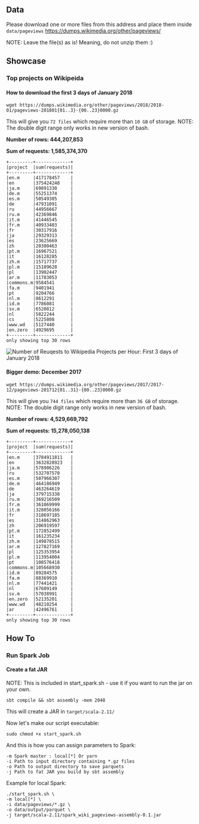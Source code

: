 ## Data
Please download one or more files from this address and place them inside `data/pageviews`
https://dumps.wikimedia.org/other/pageviews/

NOTE: Leave the file(s) as is! Meaning, do not unzip them :)

## Showcase
### Top projects on Wikipeida 

#### How to download the first 3 days of January 2018 
```
wget https://dumps.wikimedia.org/other/pageviews/2018/2018-01/pageviews-201801{01..3}-{00..23}0000.gz
```
This will give you `72 files` which require more than `10 GB` of storage.
NOTE: The double digit range only works in new version of bash.

**Number of rows: 444,207,853**

**Sum of requests: 1,585,374,370**

```
+---------+-------------+
|project  |sum(requests)|
+---------+-------------+
|en.m     |417178457    |
|en       |375424248    |
|ja.m     |69891330     |
|de.m     |55251374     |
|es.m     |50549305     |
|de       |47931091     |
|ru       |44956667     |
|ru.m     |42369846     |
|it.m     |41446545     |
|fr.m     |40933403     |
|fr       |30317916     |
|ja       |29329313     |
|es       |23625669     |
|zh       |20300463     |
|pt.m     |16967521     |
|it       |16128285     |
|zh.m     |15717737     |
|pl.m     |15189628     |
|pl       |13902447     |
|ar.m     |11783053     |
|commons.m|9584541      |
|fa.m     |9401941      |
|pt       |9204766      |
|nl.m     |8612291      |
|id.m     |7786081      |
|sv.m     |6520812      |
|nl       |5822244      |
|cs       |5225808      |
|www.wd   |5127440      |
|en.zero  |4929695      |
+---------+-------------+
only showing top 30 rows

```

![Number of Reuqests to Wikipedia Projects per Hour: First 3 days of January 2018](https://github.com/multivacplatform/multivac-wikipedia/blob/master/spark_wiki_pageviews/data/images/wiki-pageviews-january2018.png)

#### Bigger demo: December 2017
```
wget https://dumps.wikimedia.org/other/pageviews/2017/2017-12/pageviews-201712{01..31}-{00..23}0000.gz
```
This will give you `744 files` which require more than `36 GB` of storage.
NOTE: The double digit range only works in new version of bash.


**Number of rows: 4,529,669,792**

**Sum of requests: 15,278,050,138**

```
+---------+-------------+
|project  |sum(requests)|
+---------+-------------+
|en.m     |3784911811   |
|en       |3632828923   |
|ja.m     |578906226    |
|ru       |532707570    |
|es.m     |507966307    |
|de.m     |464186949    |
|de       |463264619    |
|ja       |379715338    |
|ru.m     |369216509    |
|fr.m     |361069999    |
|it.m     |328056166    |
|fr       |318697185    |
|es       |314862963    |
|zh       |206919597    |
|pt.m     |172852499    |
|it       |161235234    |
|zh.m     |149878515    |
|ar.m     |127827169    |
|pl       |125353954    |
|pl.m     |113954004    |
|pt       |108576418    |
|commons.m|105668930    |
|id.m     |89284575     |
|fa.m     |88369910     |
|nl.m     |77441421     |
|nl       |67609149     |
|sv.m     |57038991     |
|en.zero  |52135201     |
|www.wd   |48210254     |
|ar       |42496761     |
+---------+-------------+
only showing top 30 rows
```
## How To

### Run Spark Job
#### Create a fat JAR
NOTE: This is included in start_spark.sh - use it if you want to run the jar on your own.
```$xslt
sbt compile && sbt assembly -mem 2048
```
This will create a JAR in `target/scala-2.11/`

Now let's make our script executable:
```$xslt
sudo chmod +x start_spark.sh
```
And this is how you can assign parameters to Spark:
```$xslt
-m Spark master : local[*] Or yarn
-i Path to input directory containing *.gz files
-o Path to output directory to save parquets
-j Path to fat JAR you build by sbt assembly
```
Example for local Spark:
```$xslt
./start_spark.sh \
-m local[*] \
-i data/pageviews/*.gz \
-o data/output/parquet \
-j target/scala-2.11/spark_wiki_pageviews-assembly-0.1.jar
```